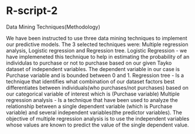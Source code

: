 # R-script-2
Data Mining Techniques(Methodology)

We have been instructed to use three data mining techniques to implement our
predictive models. The 3 selected techniques were: Multiple regression analysis,
Logistic regression and Regression tree.
Logistic Regression - we have implemeneted this technique to help in estimating
the probability of an individulas to purchase or not to purchase based on our
given Tayko dataset of independent variables. The dependent variable in our
case is Purchase variable and is bounded between 0 and 1.
Regression tree - Is a technique that identifies what combination of our dataset
factors best differentiates between individuals(who purchases/not purchases)
based on our categorical variable of interest which is (Purchase variable)
Multiple regression analysis - Is a technique that have been used to analyze the
relationship between a single dependent variable (which is Purchase variable)
and several independent variables(the predictor variables). The objective of
multiple regression analysis is to use the independent variables whose values are
known to predict the value of the single dependent value.
